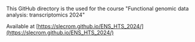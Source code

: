 This GitHub directory is the used for the course "Functional genomic data analysis: transcriptomics 2024"

Available at [https://slecrom.github.io/ENS_HTS_2024/](https://slecrom.github.io/ENS_HTS_2024/)
